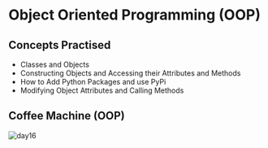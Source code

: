 #  Object Oriented Programming (OOP)
## Concepts Practised
- Classes and Objects
- Constructing Objects and Accessing their Attributes and Methods
- How to Add Python Packages and use PyPi
- Modifying Object Attributes and Calling Methods
## Coffee Machine (OOP)
![day16](https://user-images.githubusercontent.com/98851253/154715149-50489986-6898-43b8-a8bd-b31af2ff3947.gif)
